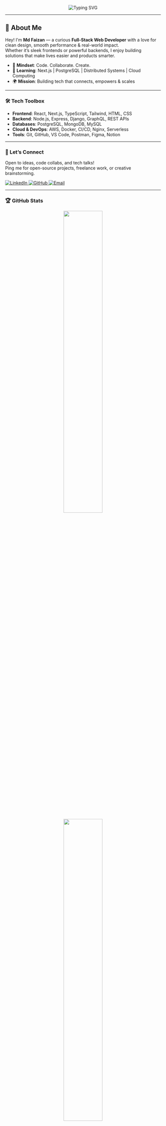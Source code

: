 <p align="center">
  <img src="https://readme-typing-svg.herokuapp.com?font=Fira+Code&size=24&pause=1000&color=00F7FF&center=true&vCenter=true&width=435&lines=Hi+%F0%9F%91%8B+I'm+Md+Faizan;Full-Stack+Developer+%26+Tech+Explorer;Lover+of+Clean+Code+%26+Open+Source" alt="Typing SVG" />
</p>

---

## 🚀 **About Me**  

Hey! I'm **Md Faizan** — a curious **Full-Stack Web Developer** with a love for clean design, smooth performance & real-world impact.  
Whether it’s sleek frontends or powerful backends, I enjoy building solutions that make lives easier and products smarter.

- 🧠 **Mindset**: Code. Collaborate. Create.  
- 🌱 **Learning**: Next.js | PostgreSQL | Distributed Systems | Cloud Computing  
- 🌍 **Mission**: Building tech that connects, empowers & scales

---

### 🛠️ **Tech Toolbox**

- **Frontend**: React, Next.js, TypeScript, Tailwind, HTML, CSS  
- **Backend**: Node.js, Express, Django, GraphQL, REST APIs  
- **Databases**: PostgreSQL, MongoDB, MySQL  
- **Cloud & DevOps**: AWS, Docker, CI/CD, Nginx, Serverless  
- **Tools**: Git, GitHub, VS Code, Postman, Figma, Notion

---

### 💬 **Let’s Connect**  

Open to ideas, code collabs, and tech talks!  
Ping me for open-source projects, freelance work, or creative brainstorming.

<p align="left">
  <a href="https://www.linkedin.com/in/faizanwebd/" target="_blank">
    <img src="https://img.shields.io/badge/LinkedIn-0A66C2?style=for-the-badge&logo=linkedin&logoColor=white" alt="LinkedIn"/>
  </a>
  <a href="https://github.com/faizanwebd" target="_blank">
    <img src="https://img.shields.io/badge/GitHub-100000?style=for-the-badge&logo=github&logoColor=white" alt="GitHub"/>
  </a>
  <a href="mailto:mdfaizan1328@gmail.com">
    <img src="https://img.shields.io/badge/Gmail-D14836?style=for-the-badge&logo=gmail&logoColor=white" alt="Email"/>
  </a>
</p>

---

### 🏆 **GitHub Stats**

<p align="center">
  <img src="https://github-readme-stats.vercel.app/api?username=faizanwebd&show_icons=true&hide_title=true&count_private=true&theme=radical" width="50%" />
</p>
<p align="center">
  <img src="https://github-readme-streak-stats.herokuapp.com/?user=faizanwebd&theme=radical" width="50%" />
</p>
<p align="center">
  <img src="https://activity-graph.herokuapp.com/graph?username=faizanwebd&theme=github&hide_border=true" width="50%" />
</p>

---

### 🧑‍💻 **Open-Source & Projects**

Open-source is where I grow and give back.  
I love collaborating on tools that help developers and communities thrive.

🔗 [Explore My Repositories](https://github.com/faizanwebd?tab=repositories)

---

### 🎯 **Focus Areas**

- 📚 **Learning**: Advanced System Design, Microservices  
- 🛠️ **Building**: Cloud-native, scalable apps  
- 🤝 **Open To**: Freelance, remote collabs & startup ideas


